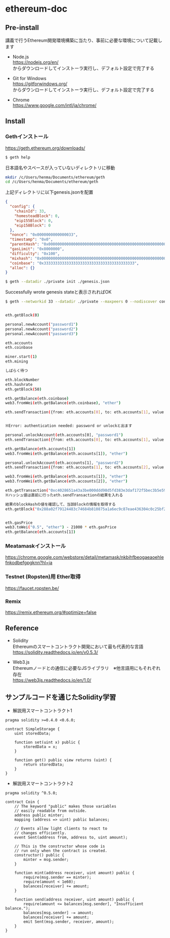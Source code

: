 # ethereum-doc

## Pre-install

講義で行うEthereum開発環境構築に当たり、事前に必要な環境について記載します  

- Node.js  
https://nodejs.org/en/  
からダウンロードしてインストーラ実行し、デフォルト設定で完了する  
- Git for Windows  
https://gitforwindows.org/  
からダウンロードしてインストーラ実行し、デフォルト設定で完了する  

- Chrome  
https://www.google.com/intl/ja/chrome/  

## Install  

### Gethインストール
https://geth.ethereum.org/downloads/  

```sh
$ geth help 
```

日本語名やスペースが入っていないディレクトリに移動

```sh
mkdir /c/Users/henma/Documents/ethereum/geth  
cd /c/Users/henma/Documents/ethereum/geth  
```

上記ディレクトリに以下genesis.jsonを配置
```genesis.json
{
  "config": {
    "chainId": 33,
    "homesteadBlock": 0,
    "eip155Block": 0,
    "eip158Block": 0
  },
  "nonce": "0x0000000000000033",
  "timestamp": "0x0",
  "parentHash": "0x0000000000000000000000000000000000000000000000000000000000000000",
  "gasLimit": "0x8000000",
  "difficulty": "0x100",
  "mixhash": "0x0000000000000000000000000000000000000000000000000000000000000000",
  "coinbase": "0x3333333333333333333333333333333333333333",
  "alloc": {}
}
```

```sh
$ geth --datadir ./private init ./genesis.json
```

Successfully wrote genesis stateと表示されればOK

```sh
$ geth --networkid 33 --datadir ./private --maxpeers 0 --nodiscover console 2>> node.log


eth.getBlock(0)

personal.newAccount("password1")
personal.newAccount("password2")
personal.newAccount("password3")

eth.accounts
eth.coinbase

miner.start(1)
eth.mining

しばらく待つ

eth.blockNumber
eth.hashrate
eth.getBlock(50)

eth.getBalance(eth.coinbase)
web3.fromWei(eth.getBalance(eth.coinbase), "ether")

eth.sendTransaction({from: eth.accounts[0], to: eth.accounts[1], value: web3.toWei("1", "ether")})


※Error: authentication needed: password or unlockと出ます

personal.unlockAccount(eth.accounts[0], "password1")
eth.sendTransaction({from: eth.accounts[0], to: eth.accounts[1], value: web3.toWei("1", "ether")})

eth.getBalance(eth.accounts[1])
web3.fromWei(eth.getBalance(eth.accounts[1]), "ether")

personal.unlockAccount(eth.accounts[1], "password2")
eth.sendTransaction({from: eth.accounts[1], to: eth.accounts[2], value: web3.toWei("0.5", "ether")})

web3.fromWei(eth.getBalance(eth.accounts[1]), "ether")
web3.fromWei(eth.getBalance(eth.accounts[2]), "ether")

eth.getTransaction("0xc4028651a43a3be000ddd98d5fd383e3daf172f5bec3b5e597349fea68fede81")
※ハッシュ値は直前に行ったeth.sendTransactionの結果を入れる

結果のblockHashの値を確認して、当該Blockの情報を取得する
eth.getBlock("0x288a02f79124483c74684b810875a1a6ec9c87eae436304c0c25bf230c507cea")


eth.gasPrice
web3.toWei("0.5", "ether") - 21000 * eth.gasPrice
eth.getBalance(eth.accounts[1])

```

### Meatamaskインストール  
https://chrome.google.com/webstore/detail/metamask/nkbihfbeogaeaoehlefnkodbefgpgknn?hl=ja

### Testnet (Ropsten)用 Ether取得  
https://faucet.ropsten.be/  

### Remix
https://remix.ethereum.org/#optimize=false



## Reference

- Solidity  
Ethereumのスマートコントラクト開発において最も代表的な言語  
https://solidity.readthedocs.io/en/v0.5.3/  

- Web3.js  
Ethereumノードとの通信に必要なJSライブラリ　※他言語用にもそれぞれ存在  
https://web3js.readthedocs.io/en/1.0/  


## サンプルコードを通じたSolidity学習

- 解説用スマートコントラクト1  

```simpleStorage.sol
pragma solidity >=0.4.0 <0.6.0;

contract SimpleStorage {
    uint storedData;

    function set(uint x) public {
        storedData = x;
    }

    function get() public view returns (uint) {
        return storedData;
    }
}
```


- 解説用スマートコントラクト2  

```simpleCoin.sol
pragma solidity ^0.5.0;

contract Coin {
    // The keyword "public" makes those variables
    // easily readable from outside.
    address public minter;
    mapping (address => uint) public balances;

    // Events allow light clients to react to
    // changes efficiently.
    event Sent(address from, address to, uint amount);

    // This is the constructor whose code is
    // run only when the contract is created.
    constructor() public {
        minter = msg.sender;
    }

    function mint(address receiver, uint amount) public {
        require(msg.sender == minter);
        require(amount < 1e60);
        balances[receiver] += amount;
    }

    function send(address receiver, uint amount) public {
        require(amount <= balances[msg.sender], "Insufficient balance.");
        balances[msg.sender] -= amount;
        balances[receiver] += amount;
        emit Sent(msg.sender, receiver, amount);
    }
}
```



